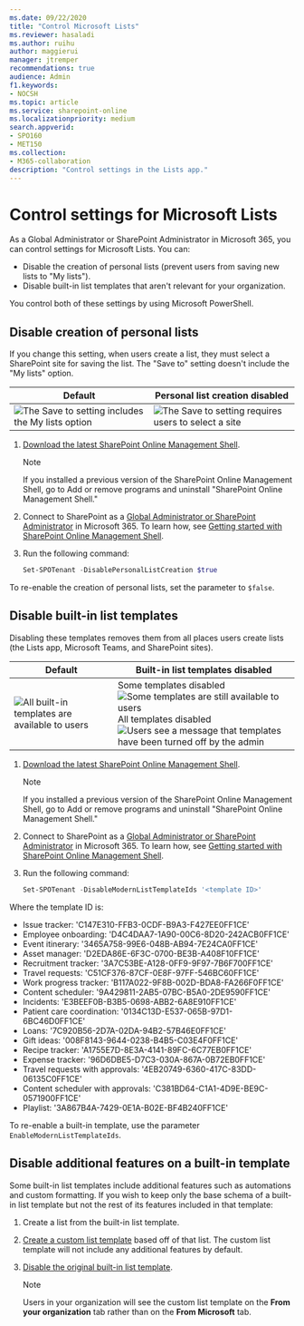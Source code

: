 ```yaml
---
ms.date: 09/22/2020
title: "Control Microsoft Lists"
ms.reviewer: hasaladi
ms.author: ruihu
author: maggierui
manager: jtremper
recommendations: true
audience: Admin
f1.keywords:
- NOCSH
ms.topic: article
ms.service: sharepoint-online
ms.localizationpriority: medium
search.appverid:
- SPO160
- MET150
ms.collection:
- M365-collaboration
description: "Control settings in the Lists app."
---
```


# Control settings for Microsoft Lists

As a Global Administrator or SharePoint Administrator in Microsoft 365, you can control settings for Microsoft Lists. You can:

- Disable the creation of personal lists (prevent users from saving new lists to "My lists").
- Disable built-in list templates that aren't relevant for your organization.

You control both of these settings by using Microsoft PowerShell.

## Disable creation of personal lists

If you change this setting, when users create a list, they must select a SharePoint site for saving the list. The "Save to" setting doesn't include the "My lists" option.

|Default|Personal list creation disabled|
|---|---|
|![The Save to setting includes the My lists option](media/save-my-lists.png) |![The Save to setting requires users to select a site](media/save-list-site.png)|

1. [Download the latest SharePoint Online Management Shell](https://go.microsoft.com/fwlink/p/?LinkId=255251).

    > [!NOTE]
    > If you installed a previous version of the SharePoint Online Management Shell, go to Add or remove programs and uninstall "SharePoint Online Management Shell."

2. Connect to SharePoint as a [Global Administrator or SharePoint Administrator](./sharepoint-admin-role.md) in Microsoft 365. To learn how, see [Getting started with SharePoint Online Management Shell](/powershell/sharepoint/sharepoint-online/connect-sharepoint-online).

3. Run the following command:

    ```PowerShell
    Set-SPOTenant -DisablePersonalListCreation $true
    ```

To re-enable the creation of personal lists, set the parameter to `$false`.

## Disable built-in list templates

Disabling these templates removes them from all places users create lists (the Lists app, Microsoft Teams, and SharePoint sites).

|Default|Built-in list templates disabled|
|---|---|
|![All built-in templates are available to users](media/list-templates-all.png) |Some templates disabled![Some templates are still available to users](media/list-templates-some.png) <br/> All templates disabled![Users see a message that templates have been turned off by the admin](media/list-templates-none.png)|

1. [Download the latest SharePoint Online Management Shell](https://go.microsoft.com/fwlink/p/?LinkId=255251).

    > [!NOTE]
    > If you installed a previous version of the SharePoint Online Management Shell, go to Add or remove programs and uninstall "SharePoint Online Management Shell."

2. Connect to SharePoint as a [Global Administrator or SharePoint Administrator](./sharepoint-admin-role.md) in Microsoft 365. To learn how, see [Getting started with SharePoint Online Management Shell](/powershell/sharepoint/sharepoint-online/connect-sharepoint-online).

3. Run the following command:

    ```PowerShell
    Set-SPOTenant -DisableModernListTemplateIds '<template ID>'
    ```

Where the template ID is:

- Issue tracker: 'C147E310-FFB3-0CDF-B9A3-F427EE0FF1CE'
- Employee onboarding: 'D4C4DAA7-1A90-00C6-8D20-242ACB0FF1CE'
- Event itinerary: '3465A758-99E6-048B-AB94-7E24CA0FF1CE'
- Asset manager: 'D2EDA86E-6F3C-0700-BE3B-A408F10FF1CE'
- Recruitment tracker: '3A7C53BE-A128-0FF9-9F97-7B6F700FF1CE'
- Travel requests: 'C51CF376-87CF-0E8F-97FF-546BC60FF1CE'
- Work progress tracker: 'B117A022-9F8B-002D-BDA8-FA266F0FF1CE'
- Content scheduler: '9A429811-2AB5-07BC-B5A0-2DE9590FF1CE'
- Incidents: 'E3BEEF0B-B3B5-0698-ABB2-6A8E910FF1CE'
- Patient care coordination: '0134C13D-E537-065B-97D1-6BC46D0FF1CE'
- Loans: '7C920B56-2D7A-02DA-94B2-57B46E0FF1CE'
- Gift ideas: '008F8143-9644-0238-B4B5-C03E4F0FF1CE'
- Recipe tracker: 'A1755E7D-8E3A-4141-89FC-6C77EB0FF1CE'
- Expense tracker: '96D6DBE5-D7C3-030A-867A-0B72EB0FF1CE'
- Travel requests with approvals: '4EB20749-6360-417C-83DD-06135C0FF1CE'
- Content scheduler with approvals: 'C381BD64-C1A1-4D9E-BE9C-0571900FF1CE'
- Playlist: '3A867B4A-7429-0E1A-B02E-BF4B240FF1CE'

To re-enable a built-in template, use the parameter `EnableModernListTemplateIds`.

## Disable additional features on a built-in template

Some built-in list templates include additional features such as automations and custom formatting. If you wish to keep only the base schema of a built-in list template but not the rest of its features included in that template:

1. Create a list from the built-in list template.
2. [Create a custom list template](lists-custom-template.md) based off of that list. The custom list template will not include any additional features by default.
3. [Disable the original built-in list template](#disable-built-in-list-templates). 

    > [!NOTE]
    > Users in your organization will see the custom list template on the **From your organization** tab rather than on the **From Microsoft** tab.

